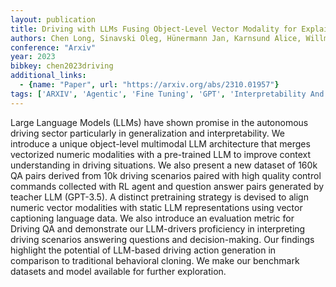 ```yaml
---
layout: publication
title: Driving with LLMs Fusing Object-Level Vector Modality for Explainable Autonomous Driving
authors: Chen Long, Sinavski Oleg, Hünermann Jan, Karnsund Alice, Willmott Andrew James, Birch Danny, Maund Daniel, Shotton Jamie
conference: "Arxiv"
year: 2023
bibkey: chen2023driving
additional_links:
  - {name: "Paper", url: "https://arxiv.org/abs/2310.01957"}
tags: ['ARXIV', 'Agentic', 'Fine Tuning', 'GPT', 'Interpretability And Explainability', 'LLM', 'Multimodal Models', 'Pretraining Methods', 'Reinforcement Learning', 'Training Techniques']
---
```

Large Language Models (LLMs) have shown promise in the autonomous driving sector particularly in generalization and interpretability. We introduce a unique object-level multimodal LLM architecture that merges vectorized numeric modalities with a pre-trained LLM to improve context understanding in driving situations. We also present a new dataset of 160k QA pairs derived from 10k driving scenarios paired with high quality control commands collected with RL agent and question answer pairs generated by teacher LLM (GPT-3.5). A distinct pretraining strategy is devised to align numeric vector modalities with static LLM representations using vector captioning language data. We also introduce an evaluation metric for Driving QA and demonstrate our LLM-drivers proficiency in interpreting driving scenarios answering questions and decision-making. Our findings highlight the potential of LLM-based driving action generation in comparison to traditional behavioral cloning. We make our benchmark datasets and model available for further exploration.
